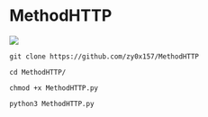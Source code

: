 # MethodHTTP

![](https://pa1.narvii.com/6524/d6f462a400e98019191c72d8fe9eee9113ba7fae_hq.gif)


    git clone https://github.com/zy0x157/MethodHTTP
    
    cd MethodHTTP/
    
    chmod +x MethodHTTP.py
    
    python3 MethodHTTP.py
